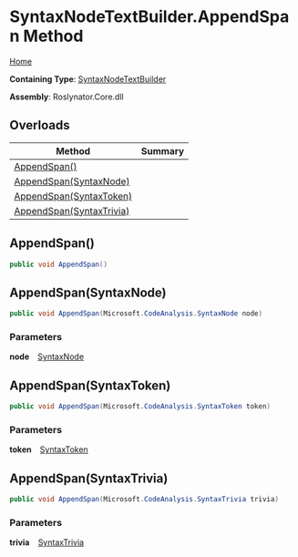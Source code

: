 # SyntaxNodeTextBuilder\.AppendSpan Method

[Home](../../../../README.md)

**Containing Type**: [SyntaxNodeTextBuilder](../README.md)

**Assembly**: Roslynator\.Core\.dll

## Overloads

| Method | Summary |
| ------ | ------- |
| [AppendSpan()](#Roslynator_Text_SyntaxNodeTextBuilder_AppendSpan) | |
| [AppendSpan(SyntaxNode)](#Roslynator_Text_SyntaxNodeTextBuilder_AppendSpan_Microsoft_CodeAnalysis_SyntaxNode_) | |
| [AppendSpan(SyntaxToken)](#Roslynator_Text_SyntaxNodeTextBuilder_AppendSpan_Microsoft_CodeAnalysis_SyntaxToken_) | |
| [AppendSpan(SyntaxTrivia)](#Roslynator_Text_SyntaxNodeTextBuilder_AppendSpan_Microsoft_CodeAnalysis_SyntaxTrivia_) | |

## AppendSpan\(\) <a id="Roslynator_Text_SyntaxNodeTextBuilder_AppendSpan"></a>

```csharp
public void AppendSpan()
```

## AppendSpan\(SyntaxNode\) <a id="Roslynator_Text_SyntaxNodeTextBuilder_AppendSpan_Microsoft_CodeAnalysis_SyntaxNode_"></a>

```csharp
public void AppendSpan(Microsoft.CodeAnalysis.SyntaxNode node)
```

### Parameters

**node** &ensp; [SyntaxNode](https://docs.microsoft.com/en-us/dotnet/api/microsoft.codeanalysis.syntaxnode)

## AppendSpan\(SyntaxToken\) <a id="Roslynator_Text_SyntaxNodeTextBuilder_AppendSpan_Microsoft_CodeAnalysis_SyntaxToken_"></a>

```csharp
public void AppendSpan(Microsoft.CodeAnalysis.SyntaxToken token)
```

### Parameters

**token** &ensp; [SyntaxToken](https://docs.microsoft.com/en-us/dotnet/api/microsoft.codeanalysis.syntaxtoken)

## AppendSpan\(SyntaxTrivia\) <a id="Roslynator_Text_SyntaxNodeTextBuilder_AppendSpan_Microsoft_CodeAnalysis_SyntaxTrivia_"></a>

```csharp
public void AppendSpan(Microsoft.CodeAnalysis.SyntaxTrivia trivia)
```

### Parameters

**trivia** &ensp; [SyntaxTrivia](https://docs.microsoft.com/en-us/dotnet/api/microsoft.codeanalysis.syntaxtrivia)